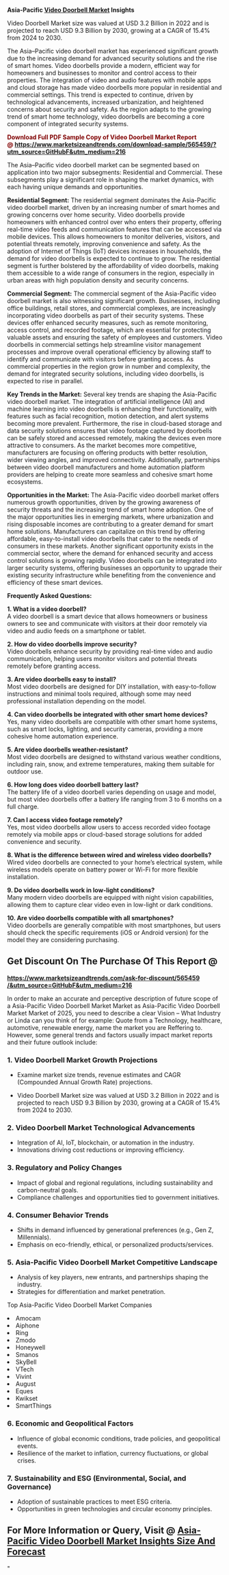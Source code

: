 <p><strong>Asia-Pacific&nbsp;<a href=""https://www.marketsizeandtrends.com/download-sample/565459/&amp;utm_source=GitHubF&amp;utm_medium=216"">Video Doorbell Market</a> Insights</strong></p><p>Video Doorbell Market size was valued at USD 3.2 Billion in 2022 and is projected to reach USD 9.3 Billion by 2030, growing at a CAGR of 15.4% from 2024 to 2030.</p><p><p>The Asia–Pacific video doorbell market has experienced significant growth due to the increasing demand for advanced security solutions and the rise of smart homes. Video doorbells provide a modern, efficient way for homeowners and businesses to monitor and control access to their properties. The integration of video and audio features with mobile apps and cloud storage has made video doorbells more popular in residential and commercial settings. This trend is expected to continue, driven by technological advancements, increased urbanization, and heightened concerns about security and safety. As the region adapts to the growing trend of smart home technology, video doorbells are becoming a core component of integrated security systems.</p><p><strong><p><strong><span style="color: #800000;">Download Full PDF Sample Copy of Video Doorbell Market Report @</span>&nbsp;</strong><a href="https://www.marketsizeandtrends.com/download-sample/565459/?utm_source=GitHubF&amp;utm_medium=216" target="_blank">https://www.marketsizeandtrends.com/download-sample/565459/?utm_source=GitHubF&amp;utm_medium=216</a></p></strong></p><p>The Asia–Pacific video doorbell market can be segmented based on application into two major subsegments: Residential and Commercial. These subsegments play a significant role in shaping the market dynamics, with each having unique demands and opportunities.</p><p><strong>Residential Segment:</strong> The residential segment dominates the Asia-Pacific video doorbell market, driven by an increasing number of smart homes and growing concerns over home security. Video doorbells provide homeowners with enhanced control over who enters their property, offering real-time video feeds and communication features that can be accessed via mobile devices. This allows homeowners to monitor deliveries, visitors, and potential threats remotely, improving convenience and safety. As the adoption of Internet of Things (IoT) devices increases in households, the demand for video doorbells is expected to continue to grow. The residential segment is further bolstered by the affordability of video doorbells, making them accessible to a wide range of consumers in the region, especially in urban areas with high population density and security concerns.</p><p><strong>Commercial Segment:</strong> The commercial segment of the Asia-Pacific video doorbell market is also witnessing significant growth. Businesses, including office buildings, retail stores, and commercial complexes, are increasingly incorporating video doorbells as part of their security systems. These devices offer enhanced security measures, such as remote monitoring, access control, and recorded footage, which are essential for protecting valuable assets and ensuring the safety of employees and customers. Video doorbells in commercial settings help streamline visitor management processes and improve overall operational efficiency by allowing staff to identify and communicate with visitors before granting access. As commercial properties in the region grow in number and complexity, the demand for integrated security solutions, including video doorbells, is expected to rise in parallel.</p><p><strong>Key Trends in the Market:</strong> Several key trends are shaping the Asia-Pacific video doorbell market. The integration of artificial intelligence (AI) and machine learning into video doorbells is enhancing their functionality, with features such as facial recognition, motion detection, and alert systems becoming more prevalent. Furthermore, the rise in cloud-based storage and data security solutions ensures that video footage captured by doorbells can be safely stored and accessed remotely, making the devices even more attractive to consumers. As the market becomes more competitive, manufacturers are focusing on offering products with better resolution, wider viewing angles, and improved connectivity. Additionally, partnerships between video doorbell manufacturers and home automation platform providers are helping to create more seamless and cohesive smart home ecosystems.</p><p><strong>Opportunities in the Market:</strong> The Asia-Pacific video doorbell market offers numerous growth opportunities, driven by the growing awareness of security threats and the increasing trend of smart home adoption. One of the major opportunities lies in emerging markets, where urbanization and rising disposable incomes are contributing to a greater demand for smart home solutions. Manufacturers can capitalize on this trend by offering affordable, easy-to-install video doorbells that cater to the needs of consumers in these markets. Another significant opportunity exists in the commercial sector, where the demand for enhanced security and access control solutions is growing rapidly. Video doorbells can be integrated into larger security systems, offering businesses an opportunity to upgrade their existing security infrastructure while benefiting from the convenience and efficiency of these smart devices.</p><p><strong>Frequently Asked Questions:</strong></p><p><strong>1. What is a video doorbell?</strong><br> A video doorbell is a smart device that allows homeowners or business owners to see and communicate with visitors at their door remotely via video and audio feeds on a smartphone or tablet.</p><p><strong>2. How do video doorbells improve security?</strong><br> Video doorbells enhance security by providing real-time video and audio communication, helping users monitor visitors and potential threats remotely before granting access.</p><p><strong>3. Are video doorbells easy to install?</strong><br> Most video doorbells are designed for DIY installation, with easy-to-follow instructions and minimal tools required, although some may need professional installation depending on the model.</p><p><strong>4. Can video doorbells be integrated with other smart home devices?</strong><br> Yes, many video doorbells are compatible with other smart home systems, such as smart locks, lighting, and security cameras, providing a more cohesive home automation experience.</p><p><strong>5. Are video doorbells weather-resistant?</strong><br> Most video doorbells are designed to withstand various weather conditions, including rain, snow, and extreme temperatures, making them suitable for outdoor use.</p><p><strong>6. How long does video doorbell battery last?</strong><br> The battery life of a video doorbell varies depending on usage and model, but most video doorbells offer a battery life ranging from 3 to 6 months on a full charge.</p><p><strong>7. Can I access video footage remotely?</strong><br> Yes, most video doorbells allow users to access recorded video footage remotely via mobile apps or cloud-based storage solutions for added convenience and security.</p><p><strong>8. What is the difference between wired and wireless video doorbells?</strong><br> Wired video doorbells are connected to your home’s electrical system, while wireless models operate on battery power or Wi-Fi for more flexible installation.</p><p><strong>9. Do video doorbells work in low-light conditions?</strong><br> Many modern video doorbells are equipped with night vision capabilities, allowing them to capture clear video even in low-light or dark conditions.</p><p><strong>10. Are video doorbells compatible with all smartphones?</strong><br> Video doorbells are generally compatible with most smartphones, but users should check the specific requirements (iOS or Android version) for the model they are considering purchasing.</p></p><h2><strong>Get Discount On The Purchase Of This Report @&nbsp;</strong></h2><p><strong><a href=""https://www.marketsizeandtrends.com/ask-for-discount/565459/&amp;utm_source=GitHubF&amp;utm_medium=216"" target=""_blank"">https://www.marketsizeandtrends.com/ask-for-discount/565459<br />/&amp;utm_source=GitHubF&amp;utm_medium=216</a></strong></p><p>In order to make an accurate and perceptive description of future scope of a Asia-Pacific&nbsp;Video Doorbell Market Market as Asia-Pacific&nbsp;Video Doorbell Market Market of 2025, you need to describe a clear Vision &ndash; What Industry or Linda can you think of for example: Quote from a Technology, healthcare, automotive, renewable energy, name the market you are Reffering to. However, some general trends and factors usually impact market reports and their future outlook include:</p><h3>1.&nbsp;<strong>Video Doorbell Market Growth Projections</strong></h3><ul><li>Examine market size trends, revenue estimates and CAGR (Compounded Annual Growth Rate) projections.</li><li><p>Video Doorbell Market size was valued at USD 3.2 Billion in 2022 and is projected to reach USD 9.3 Billion by 2030, growing at a CAGR of 15.4% from 2024 to 2030.</p></li></ul><h3>2.&nbsp;<strong>Video Doorbell Market Technological Advancements</strong></h3><ul><li>Integration of AI, IoT, blockchain, or automation in the industry.</li><li>Innovations driving cost reductions or improving efficiency.</li></ul><h3>3.&nbsp;<strong>Regulatory and Policy Changes</strong></h3><ul><li>Impact of global and regional regulations, including sustainability and carbon-neutral goals.</li><li>Compliance challenges and opportunities tied to government initiatives.</li></ul><h3>4.&nbsp;<strong>Consumer Behavior Trends</strong></h3><ul><li>Shifts in demand influenced by generational preferences (e.g., Gen Z, Millennials).</li><li>Emphasis on eco-friendly, ethical, or personalized products/services.</li></ul><h3>5.&nbsp;<strong>Asia-Pacific Video Doorbell Market Competitive Landscape</strong></h3><ul><li>Analysis of key players, new entrants, and partnerships shaping the industry.</li><li>Strategies for differentiation and market penetration.</li></ul><p data-pm-slice=""1 1 []"">Top Asia-Pacific Video Doorbell Market Companies</p><div data-test-id=""""><p><li>Amocam</li><li> Aiphone</li><li> Ring</li><li> Zmodo</li><li> Honeywell</li><li> Smanos</li><li> SkyBell</li><li> VTech</li><li> Vivint</li><li> August</li><li> Eques</li><li> Kwikset</li><li> SmartThings</li></p></div><h3>6.&nbsp;<strong>Economic and Geopolitical Factors</strong></h3><ul><li>Influence of global economic conditions, trade policies, and geopolitical events.</li><li>Resilience of the market to inflation, currency fluctuations, or global crises.</li></ul><h3>7.&nbsp;<strong>Sustainability and ESG (Environmental, Social, and Governance)</strong></h3><ul><li>Adoption of sustainable practices to meet ESG criteria.</li><li>Opportunities in green technologies and circular economy principles.</li></ul><h2><strong>For More Information or Query, Visit @&nbsp;</strong><a href=""https://www.verifiedmarketreports.com/product/video-doorbell-market-size-and-forecast/"" target=""_blank"">Asia-Pacific Video Doorbell Market Insights Size And Forecast</a></h2>"
